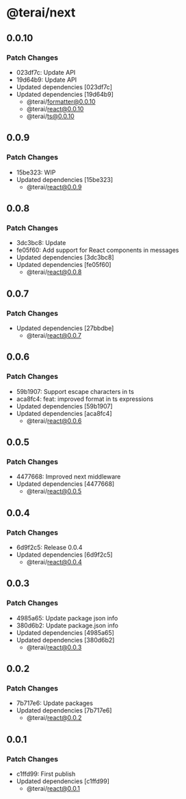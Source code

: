 # @terai/next

## 0.0.10

### Patch Changes

- 023df7c: Update API
- 19d64b9: Update API
- Updated dependencies [023df7c]
- Updated dependencies [19d64b9]
  - @terai/formatter@0.0.10
  - @terai/react@0.0.10
  - @terai/ts@0.0.10

## 0.0.9

### Patch Changes

- 15be323: WIP
- Updated dependencies [15be323]
  - @terai/react@0.0.9

## 0.0.8

### Patch Changes

- 3dc3bc8: Update
- fe05f60: Add support for React components in messages
- Updated dependencies [3dc3bc8]
- Updated dependencies [fe05f60]
  - @terai/react@0.0.8

## 0.0.7

### Patch Changes

- Updated dependencies [27bbdbe]
  - @terai/react@0.0.7

## 0.0.6

### Patch Changes

- 59b1907: Support escape characters in ts
- aca8fc4: feat: improved format in ts expressions
- Updated dependencies [59b1907]
- Updated dependencies [aca8fc4]
  - @terai/react@0.0.6

## 0.0.5

### Patch Changes

- 4477668: Improved next middleware
- Updated dependencies [4477668]
  - @terai/react@0.0.5

## 0.0.4

### Patch Changes

- 6d9f2c5: Release 0.0.4
- Updated dependencies [6d9f2c5]
  - @terai/react@0.0.4

## 0.0.3

### Patch Changes

- 4985a65: Update package json info
- 380d6b2: Update package.json info
- Updated dependencies [4985a65]
- Updated dependencies [380d6b2]
  - @terai/react@0.0.3

## 0.0.2

### Patch Changes

- 7b717e6: Update packages
- Updated dependencies [7b717e6]
  - @terai/react@0.0.2

## 0.0.1

### Patch Changes

- c1ffd99: First publish
- Updated dependencies [c1ffd99]
  - @terai/react@0.0.1
